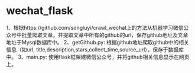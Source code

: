 # wechat_flask
1、根据https://github.com/songluyi/crawl_wechat上的方法从机器学习微信公众号中批量爬取文章，并提取文章中所有的github的url，保存github地址及文章地址于Mysql数据库中。
2、getGithub.py:
根据github地址爬取github中的相关信息（如url, title,description,stars,collect_time,source_url），保存于数据库中。
3、main.py:
使用flask框架建微信公众号，并将github相关信息显示在网页上。